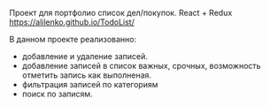 Проект для портфолио список дел/покупок.
React + Redux
https://alilenko.github.io/TodoList/

В данном проекте реализованно:
- добавление и удаление записей.
- добавление записей в список важных, срочных, возможность отметить запись как выполненая.
- фильтрация записей по категориям
- поиск по записям.
